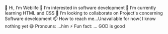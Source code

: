 👋 Hi, I’m Weblife 
👀 I’m interested in software development
🌱 I’m currently learning HTML and CSS
💞️ I’m looking to collaborate on Project's concerning Software development
📫 How to reach me...Unavailable for now( I know nothing yet
😄 Pronouns: ...him
⚡ Fun fact: ... GOD is good 
